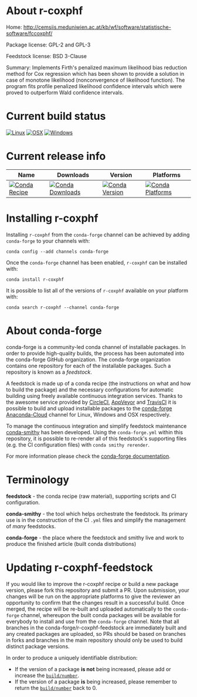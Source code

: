 About r-coxphf
==============

Home: http://cemsiis.meduniwien.ac.at/kb/wf/software/statistische-software/fccoxphf/

Package license: GPL-2 and GPL-3

Feedstock license: BSD 3-Clause

Summary: Implements Firth's penalized maximum likelihood bias reduction method  for Cox regression which has been shown to provide a solution in case of monotone likelihood (nonconvergence of likelihood function). The program fits profile penalized likelihood confidence intervals which were proved to outperform Wald confidence intervals.



Current build status
====================

[![Linux](https://img.shields.io/circleci/project/github/conda-forge/r-coxphf-feedstock/master.svg?label=Linux)](https://circleci.com/gh/conda-forge/r-coxphf-feedstock)
[![OSX](https://img.shields.io/travis/conda-forge/r-coxphf-feedstock/master.svg?label=macOS)](https://travis-ci.org/conda-forge/r-coxphf-feedstock)
[![Windows](https://img.shields.io/appveyor/ci/conda-forge/r-coxphf-feedstock/master.svg?label=Windows)](https://ci.appveyor.com/project/conda-forge/r-coxphf-feedstock/branch/master)

Current release info
====================

| Name | Downloads | Version | Platforms |
| --- | --- | --- | --- |
| [![Conda Recipe](https://img.shields.io/badge/recipe-r--coxphf-green.svg)](https://anaconda.org/conda-forge/r-coxphf) | [![Conda Downloads](https://img.shields.io/conda/dn/conda-forge/r-coxphf.svg)](https://anaconda.org/conda-forge/r-coxphf) | [![Conda Version](https://img.shields.io/conda/vn/conda-forge/r-coxphf.svg)](https://anaconda.org/conda-forge/r-coxphf) | [![Conda Platforms](https://img.shields.io/conda/pn/conda-forge/r-coxphf.svg)](https://anaconda.org/conda-forge/r-coxphf) |

Installing r-coxphf
===================

Installing `r-coxphf` from the `conda-forge` channel can be achieved by adding `conda-forge` to your channels with:

```
conda config --add channels conda-forge
```

Once the `conda-forge` channel has been enabled, `r-coxphf` can be installed with:

```
conda install r-coxphf
```

It is possible to list all of the versions of `r-coxphf` available on your platform with:

```
conda search r-coxphf --channel conda-forge
```


About conda-forge
=================

conda-forge is a community-led conda channel of installable packages.
In order to provide high-quality builds, the process has been automated into the
conda-forge GitHub organization. The conda-forge organization contains one repository
for each of the installable packages. Such a repository is known as a *feedstock*.

A feedstock is made up of a conda recipe (the instructions on what and how to build
the package) and the necessary configurations for automatic building using freely
available continuous integration services. Thanks to the awesome service provided by
[CircleCI](https://circleci.com/), [AppVeyor](https://www.appveyor.com/)
and [TravisCI](https://travis-ci.org/) it is possible to build and upload installable
packages to the [conda-forge](https://anaconda.org/conda-forge)
[Anaconda-Cloud](https://anaconda.org/) channel for Linux, Windows and OSX respectively.

To manage the continuous integration and simplify feedstock maintenance
[conda-smithy](https://github.com/conda-forge/conda-smithy) has been developed.
Using the ``conda-forge.yml`` within this repository, it is possible to re-render all of
this feedstock's supporting files (e.g. the CI configuration files) with ``conda smithy rerender``.

For more information please check the [conda-forge documentation](https://conda-forge.org/docs/).

Terminology
===========

**feedstock** - the conda recipe (raw material), supporting scripts and CI configuration.

**conda-smithy** - the tool which helps orchestrate the feedstock.
                   Its primary use is in the construction of the CI ``.yml`` files
                   and simplify the management of *many* feedstocks.

**conda-forge** - the place where the feedstock and smithy live and work to
                  produce the finished article (built conda distributions)


Updating r-coxphf-feedstock
===========================

If you would like to improve the r-coxphf recipe or build a new
package version, please fork this repository and submit a PR. Upon submission,
your changes will be run on the appropriate platforms to give the reviewer an
opportunity to confirm that the changes result in a successful build. Once
merged, the recipe will be re-built and uploaded automatically to the
`conda-forge` channel, whereupon the built conda packages will be available for
everybody to install and use from the `conda-forge` channel.
Note that all branches in the conda-forge/r-coxphf-feedstock are
immediately built and any created packages are uploaded, so PRs should be based
on branches in forks and branches in the main repository should only be used to
build distinct package versions.

In order to produce a uniquely identifiable distribution:
 * If the version of a package **is not** being increased, please add or increase
   the [``build/number``](https://conda.io/docs/user-guide/tasks/build-packages/define-metadata.html#build-number-and-string).
 * If the version of a package **is** being increased, please remember to return
   the [``build/number``](https://conda.io/docs/user-guide/tasks/build-packages/define-metadata.html#build-number-and-string)
   back to 0.
